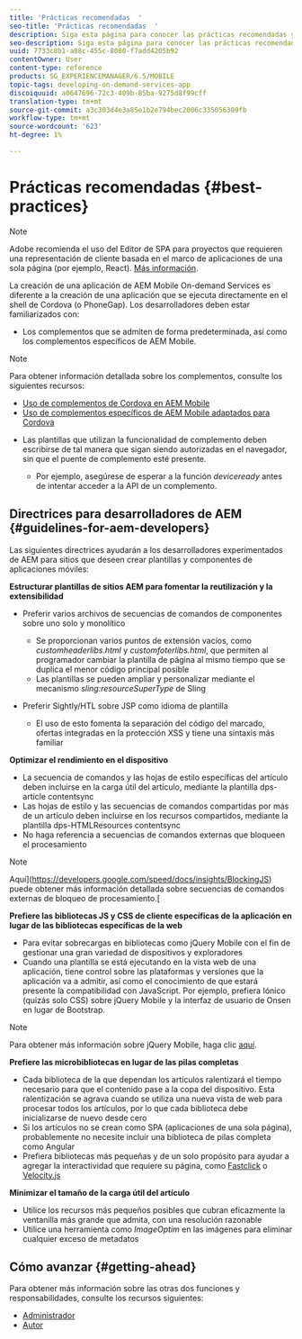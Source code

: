 ```yaml
---
title: 'Prácticas recomendadas  '
seo-title: 'Prácticas recomendadas  '
description: Siga esta página para conocer las prácticas recomendadas y las directrices que ayudarán a los desarrolladores AEM experimentados de los sitios que deseen crear plantillas y componentes de aplicaciones móviles.
seo-description: Siga esta página para conocer las prácticas recomendadas y las directrices que ayudarán a los desarrolladores AEM experimentados de los sitios que deseen crear plantillas y componentes de aplicaciones móviles.
uuid: 7733c8b1-a88c-455c-8080-f7add4205b92
contentOwner: User
content-type: reference
products: SG_EXPERIENCEMANAGER/6.5/MOBILE
topic-tags: developing-on-demand-services-app
discoiquuid: a0647696-72c3-409b-85ba-9275d8f99cff
translation-type: tm+mt
source-git-commit: a3c303d4e3a85e1b2e794bec2006c335056309fb
workflow-type: tm+mt
source-wordcount: '623'
ht-degree: 1%

---
```



# Prácticas recomendadas   {#best-practices}

>[!NOTE]
>
>Adobe recomienda el uso del Editor de SPA para proyectos que requieren una representación de cliente basada en el marco de aplicaciones de una sola página (por ejemplo, React). [Más información](/help/sites-developing/spa-overview.md).

La creación de una aplicación de AEM Mobile On-demand Services es diferente a la creación de una aplicación que se ejecuta directamente en el shell de Cordova (o PhoneGap). Los desarrolladores deben estar familiarizados con:

* Los complementos que se admiten de forma predeterminada, así como los complementos específicos de AEM Mobile.

>[!NOTE]
>
>Para obtener información detallada sobre los complementos, consulte los siguientes recursos:
>
>* [Uso de complementos de Cordova en AEM Mobile](https://helpx.adobe.com/digital-publishing-solution/help/cordova-api.html)
>* [Uso de complementos específicos de AEM Mobile adaptados para Cordova](https://helpx.adobe.com/digital-publishing-solution/help/app-runtime-api.html)

>



* Las plantillas que utilizan la funcionalidad de complemento deben escribirse de tal manera que sigan siendo autorizadas en el navegador, sin que el puente de complemento esté presente.

   * Por ejemplo, asegúrese de esperar a la función *deviceready* antes de intentar acceder a la API de un complemento.

## Directrices para desarrolladores de AEM {#guidelines-for-aem-developers}

Las siguientes directrices ayudarán a los desarrolladores experimentados de AEM para sitios que deseen crear plantillas y componentes de aplicaciones móviles:

**Estructurar plantillas de sitios AEM para fomentar la reutilización y la extensibilidad**

* Preferir varios archivos de secuencias de comandos de componentes sobre uno solo y monolítico

   * Se proporcionan varios puntos de extensión vacíos, como *customheaderlibs.html* y *customfoterlibs.html*, que permiten al programador cambiar la plantilla de página al mismo tiempo que se duplica el menor código principal posible
   * Las plantillas se pueden ampliar y personalizar mediante el mecanismo *sling:resourceSuperType* de Sling

* Preferir Sightly/HTL sobre JSP como idioma de plantilla

   * El uso de esto fomenta la separación del código del marcado, ofertas integradas en la protección XSS y tiene una sintaxis más familiar

**Optimizar el rendimiento en el dispositivo**

* La secuencia de comandos y las hojas de estilo específicas del artículo deben incluirse en la carga útil del artículo, mediante la plantilla dps-article contentsync
* Las hojas de estilo y las secuencias de comandos compartidas por más de un artículo deben incluirse en los recursos compartidos, mediante la plantilla dps-HTMLResources contentsync
* No haga referencia a secuencias de comandos externas que bloqueen el procesamiento

>[!NOTE]
>
>Aquí](https://developers.google.com/speed/docs/insights/BlockingJS) puede obtener más información detallada sobre secuencias de comandos externas de bloqueo de procesamiento.[

**Prefiere las bibliotecas JS y CSS de cliente específicas de la aplicación en lugar de las bibliotecas específicas de la web**

* Para evitar sobrecargas en bibliotecas como jQuery Mobile con el fin de gestionar una gran variedad de dispositivos y exploradores
* Cuando una plantilla se está ejecutando en la vista web de una aplicación, tiene control sobre las plataformas y versiones que la aplicación va a admitir, así como el conocimiento de que estará presente la compatibilidad con JavaScript. Por ejemplo, prefiera Iónico (quizás solo CSS) sobre jQuery Mobile y la interfaz de usuario de Onsen en lugar de Bootstrap.

>[!NOTE]
>
>Para obtener más información sobre jQuery Mobile, haga clic [aquí](https://jquerymobile.com/browser-support/1.4/).

**Prefiere las microbibliotecas en lugar de las pilas completas**

* Cada biblioteca de la que dependan los artículos ralentizará el tiempo necesario para que el contenido pase a la copa del dispositivo. Esta ralentización se agrava cuando se utiliza una nueva vista de web para procesar todos los artículos, por lo que cada biblioteca debe inicializarse de nuevo desde cero
* Si los artículos no se crean como SPA (aplicaciones de una sola página), probablemente no necesite incluir una biblioteca de pilas completa como Angular
* Prefiera bibliotecas más pequeñas y de un solo propósito para ayudar a agregar la interactividad que requiere su página, como [Fastclick](https://github.com/ftlabs/fastclick) o [Velocity.js](https://velocityjs.org)

**Minimizar el tamaño de la carga útil del artículo**

* Utilice los recursos más pequeños posibles que cubran eficazmente la ventanilla más grande que admita, con una resolución razonable
* Utilice una herramienta como *ImageOptim* en las imágenes para eliminar cualquier exceso de metadatos

## Cómo avanzar {#getting-ahead}

Para obtener más información sobre las otras dos funciones y responsabilidades, consulte los recursos siguientes:

* [Administrador](/help/mobile/aem-mobile.md)
* [Autor](/help/mobile/aem-mobile-on-demand.md)
